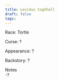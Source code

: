 ```yaml
---
title: Levidus CogShell
draft: false
tags:
---
```

Race: Tortle

Curse: ?

Appearance: ?

Backstory: ?

Notes  
-?